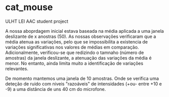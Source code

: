 # cat_mouse
ULHT LEI AAC student project


A nossa aboprdagem inicial estava baseada na média aplicada a uma janela deslizante de x anostras (50).
As nossas observações verificaram que a média atenua as variações, pelo que se impossibilita a existencia de variações significativas nos valores de médias em comparação.
Adicionalmente, verificou-se que redizindo o tamnaho (número de amostras) da janela deslizante, a atenuação das variações da média é menor. No entanto, ainda limita muito a identificação de variações relevantes.

De momento mantemos uma janela de 10 amostras. Onde se verifica uma deteção de ruido com niveis "razoáveis" de intensidades (+ou- entre +10 e -9) a uma distância de uns 40 cm do microfone.